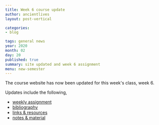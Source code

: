 ```yaml
---
title: Week 6 course update
author: ancientlives
layout: post-vertical

categories:
- blog

tags: general news
year: 2020
month: 02
day: 20
published: true
summary: site updated and week 6 assignment
menu: new-semester
---
```


The course website has now been updated for this week's class, week 6.

Updates include the following,

* [weekly assignment](/weekly_assignment)
* [bibliography](/bibliography)
* [links & resources](/links)
* [notes & material](/notes)
